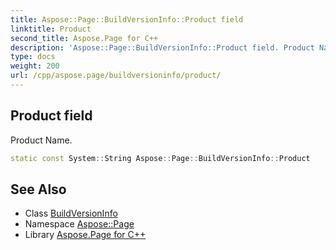 ```yaml
---
title: Aspose::Page::BuildVersionInfo::Product field
linktitle: Product
second_title: Aspose.Page for C++
description: 'Aspose::Page::BuildVersionInfo::Product field. Product Name in C++.'
type: docs
weight: 200
url: /cpp/aspose.page/buildversioninfo/product/
---
```

## Product field


Product Name.

```cpp
static const System::String Aspose::Page::BuildVersionInfo::Product
```

## See Also

* Class [BuildVersionInfo](../)
* Namespace [Aspose::Page](../../)
* Library [Aspose.Page for C++](../../../)
